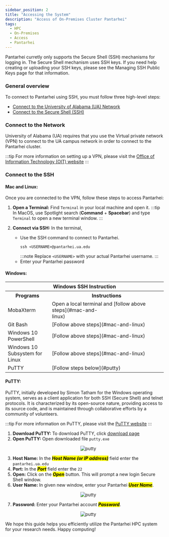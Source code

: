 ```yaml
---
sidebar_position: 2
title: "Accessing the System"
description: "Access of On-Premises Cluster Pantarhei"
tags:
  - HPC
  - On-Premises
  - Access
  - Pantarhei
---
```


Pantarhei curretly only supports the Secure Shell (SSH) mechanisms for logging in. The Secure Shell mechanism uses SSH keys. If you need help creating or uploading your SSH keys, please see the Managing SSH Public Keys page for that information.

### General overview

To connect to Pantarhei using SSH, you must follow three high-level steps:
* [Connect to the University of Alabama (UA) Network](#connect-to-the-network)
* [Connect to the Secure Shell (SSH)](#connect-to-the-ssh)

### Connect to the Network

University of Alabama (UA) requires that you use the Virtual private network (VPN) to connect to the UA campus network in order to connect to the Pantarhei cluster.

:::tip
For more information on setting up a VPN, please visit the [Office of Information Technology (OIT) website](https://oit.ua.edu/services/internet-networking/vpn/)
:::

### Connect to the SSH

#### Mac and Linux:

Once you are connected to the VPN, follow these steps to access Pantarhei:

1. **Open a Terminal:** Find `Terminal` in your local machine and open it.
    :::tip
    In MacOS, use Spotlight search (**Command** + **Spacebar**) and type `Terminal` to open a new terminal window.
    :::

2. **Connect via SSH:** In the terminal, 
    * Use the SSH command to connect to Pantarhei. 
        ```Shell
        ssh <USERNAME>@pantarhei.ua.edu
        ```
        :::note
        Replace `<USERNAME>` with your actual Pantarhei username.
        :::
    * Enter your Pantarhei password


#### Windows:
<table  style={{'width':'100%'}}>
    <tr> 
        <th colspan="2">Windows SSH Instruction </th>
    </tr>
    <tr> 
        <th>Programs</th>
        <th>Instructions</th>
    </tr>
    <tr> 
        <td>MobaXterm</td>
        <td>Open a local terminal and [follow above steps](#mac-and-linux)&emsp;&emsp;&emsp;&emsp;&emsp;&emsp;&emsp;&emsp;&emsp;&emsp;&emsp;&emsp;&emsp;</td>
    </tr>
    <tr> 
        <td>Git Bash</td>
        <td>[Follow above steps](#mac-and-linux)</td>
    </tr>
    <tr> 
        <td>Windows 10 PowerShell</td>
        <td>[Follow above steps](#mac-and-linux)</td>
    </tr>
    <tr> 
        <td>Windows 10 Subsystem for Linux</td>
        <td>[Follow above steps](#mac-and-linux)</td>
    </tr>
    <tr> 
        <td>PuTTY</td>
        <td>[Follow steps below](#putty)</td>
    </tr>
</table>

#### PuTTY:
PuTTY, initially developed by Simon Tatham for the Windows operating system, serves as a client application for both SSH (Secure Shell) and telnet protocols. It is characterized by its open-source nature, providing access to its source code, and is maintained through collaborative efforts by a community of volunteers.

:::tip
For more information on PuTTY, please visit the [PuTTY website](https://www.putty.org/)
:::

1. **Download PuTTY:** To download PuTTY, click [download page](https://www.chiark.greenend.org.uk/~sgtatham/putty/latest.html)
2. **Open PuTTY:** Open downloaded file `putty.exe`
    <p align="center">
    <img src="/img/putty/image.png" alt="putty" style={{'width':'50%', 'height':'50%'}}/>
    </p>
3. **Host Name:** In the <mark>___Host Name (or IP address)___</mark> field enter the `pantarhei.ua.edu`
4. **Port:** In the <mark>___Port___</mark> field enter the `22`
5. **Open:** Click on the <mark>___Open___</mark> button. This will prompt a new login Secure Shell window.
6. **User Name:** In given new window, enter your Pantarhei <mark>___User Name___</mark>.
    <p align="center">
    <img src="/img/putty/frame08_1.webp" alt="putty"/>
    </p>
7. **Password:** Enter your Pantarhei account <mark>___Password___</mark>.
    <p align="center">
    <img src="/img/putty/frame09_1.webp" alt="putty"/>
    </p>

<!-- 3. **Submit a Job:** Start a job using either a GPU or CPU job file, depending on your requirements. Replace `THE_NAME_OF_THE_JOB_FILE` with your specific job file name.
    ```
    sbatch THE_NAME_OF_THE_JOB_FILE
    ```

4. **Monitor Your Job:** To get a list of job IDs, use the following command:
    ```
    squeue
    ```
    To check the log file of a specific job, replace `JOBID` with your job's ID.
    ```
    cat jupyter-notebook-JOBID.log
    ```

5. **Access Jupyter Notebook:** Open a new terminal tab, then copy and paste the SSH command from the top of the log file into the new terminal tab. Enter your password again when prompted.

6. **Open the Jupyter Notebook:** Return to the original terminal tab and locate the HTTP link at the end of the log file. Copy this link and paste it into a web browser to access the Jupyter Notebook interface.

7. **You are ready to go now!** Explore the Jupyter Notebook environment to conduct your research computations.

### Additional Notes:
- Ensure your Pantarhei username and the job file name are correct.
- If you encounter any issues, please contact CIROH's support team for assistance. -->

We hope this guide helps you efficiently utilize the Pantarhei HPC system for your research needs. Happy computing!